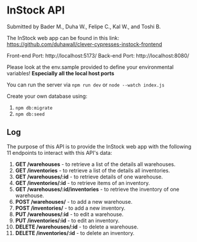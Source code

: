 # InStock API

Submitted by Bader M., Duha W., Felipe C., Kal W., and Toshi B. 

The InStock web app can be found in this link: https://github.com/duhawall/clever-cypresses-instock-frontend

Front-end Port: http://localhost:5173/ Back-end Port: http://localhost:8080/

Please look at the env.sample provided to define your environmental variables! **Especially all the local host ports**

You can run the server via `npm run dev` or `node --watch index.js`

Create your own database using:
1. `npm db:migrate`
2. `npm db:seed`

## Log

The purpose of this API is to provide the InStock web app with the following 11 endpoints to interact with this API's data:

1. **GET /warehouses** - to retrieve a list of the details all warehouses.
2. **GET /inventories** - to retrieve a list of the details all inventories.
3. **GET /warehouses/:id** - to retrieve details of one warehouse.
4. **GET /inventories/:id** - to retrieve items of an inventory.
5. **GET /warehouses/:id/inventories** - to retrieve the inventory of one warehouse.
6. **POST /warehouses/** - to add a new warehouse.
7. **POST /inventories/** - to add a new inventory.
8. **PUT /warehouses/:id** - to edit a warehouse.
9. **PUT /inventories/:id** - to edit an inventory.
10. **DELETE /warehouses/:id** - to delete a warehouse.
11. **DELETE /inventories/:id** - to delete an inventory.
